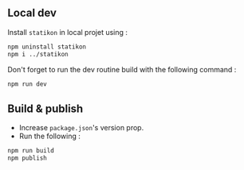 ## Local dev

Install `statikon` in local projet using :

```sh
npm uninstall statikon
npm i ../statikon
```

Don't forget to run the dev routine build with the following command :

```sh
npm run dev
```

## Build & publish

- Increase `package.json`'s version prop.
- Run the following :

```sh
npm run build
npm publish
```
